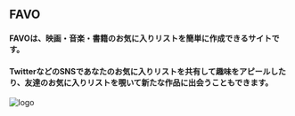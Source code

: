 ## FAVO

#### FAVOは、映画・音楽・書籍のお気に入りリストを簡単に作成できるサイトです。
#### TwitterなどのSNSであなたのお気に入りリストを共有して趣味をアピールしたり、友達のお気に入りリストを覗いて新たな作品に出会うこともできます。

![logo](https://user-images.githubusercontent.com/43651940/75546148-4abb2280-5a6b-11ea-97d8-7e1b35a52f2f.png)




